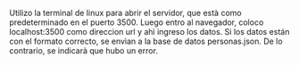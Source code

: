 Utilizo la terminal de linux para abrir el servidor, que està como predeterminado en el puerto 3500. Luego entro al navegador, coloco localhost:3500 como direccion url y ahì ingreso los datos. Si los datos están con el formato correcto, se envìan a la base de datos personas.json. De lo contrario, se indicarà que hubo un error. 
